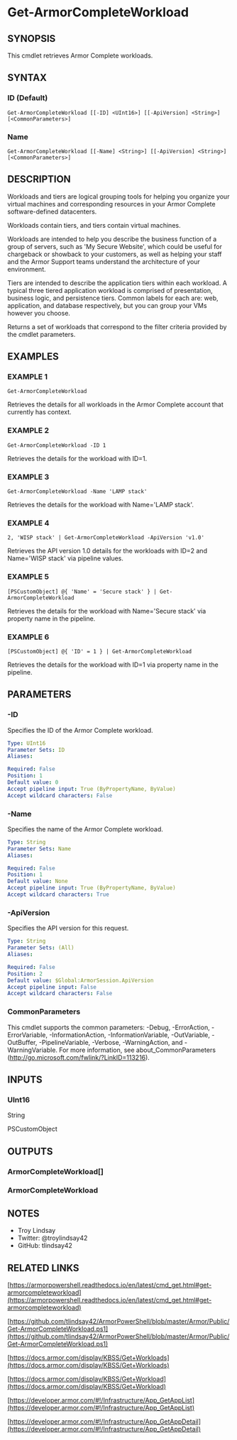 # Get-ArmorCompleteWorkload

## SYNOPSIS
This cmdlet retrieves Armor Complete workloads.

## SYNTAX

### ID (Default)
```
Get-ArmorCompleteWorkload [[-ID] <UInt16>] [[-ApiVersion] <String>] [<CommonParameters>]
```

### Name
```
Get-ArmorCompleteWorkload [[-Name] <String>] [[-ApiVersion] <String>] [<CommonParameters>]
```

## DESCRIPTION
Workloads and tiers are logical grouping tools for helping you organize your
virtual machines and corresponding resources in your Armor Complete
software-defined datacenters.

Workloads contain tiers, and tiers contain virtual machines.

Workloads are intended to help you describe the business function of a group of
servers, such as 'My Secure Website', which could be useful for chargeback or
showback to your customers, as well as helping your staff and the Armor Support
teams understand the architecture of your environment.

Tiers are intended to describe the application tiers within each workload.
A
typical three tiered application workload is comprised of presentation,
business logic, and persistence tiers.
Common labels for each are: web,
application, and database respectively, but you can group your VMs however you
choose.

Returns a set of workloads that correspond to the filter criteria provided by
the cmdlet parameters.

## EXAMPLES

### EXAMPLE 1
```
Get-ArmorCompleteWorkload
```

Retrieves the details for all workloads in the Armor Complete account that
currently has context.

### EXAMPLE 2
```
Get-ArmorCompleteWorkload -ID 1
```

Retrieves the details for the workload with ID=1.

### EXAMPLE 3
```
Get-ArmorCompleteWorkload -Name 'LAMP stack'
```

Retrieves the details for the workload with Name='LAMP stack'.

### EXAMPLE 4
```
2, 'WISP stack' | Get-ArmorCompleteWorkload -ApiVersion 'v1.0'
```

Retrieves the API version 1.0 details for the workloads with ID=2 and
Name='WISP stack' via pipeline values.

### EXAMPLE 5
```
[PSCustomObject] @{ 'Name' = 'Secure stack' } | Get-ArmorCompleteWorkload
```

Retrieves the details for the workload with Name='Secure stack' via property
name in the pipeline.

### EXAMPLE 6
```
[PSCustomObject] @{ 'ID' = 1 } | Get-ArmorCompleteWorkload
```

Retrieves the details for the workload with ID=1 via property name in the
pipeline.

## PARAMETERS

### -ID
Specifies the ID of the Armor Complete workload.

```yaml
Type: UInt16
Parameter Sets: ID
Aliases:

Required: False
Position: 1
Default value: 0
Accept pipeline input: True (ByPropertyName, ByValue)
Accept wildcard characters: False
```

### -Name
Specifies the name of the Armor Complete workload.

```yaml
Type: String
Parameter Sets: Name
Aliases:

Required: False
Position: 1
Default value: None
Accept pipeline input: True (ByPropertyName, ByValue)
Accept wildcard characters: True
```

### -ApiVersion
Specifies the API version for this request.

```yaml
Type: String
Parameter Sets: (All)
Aliases:

Required: False
Position: 2
Default value: $Global:ArmorSession.ApiVersion
Accept pipeline input: False
Accept wildcard characters: False
```

### CommonParameters
This cmdlet supports the common parameters: -Debug, -ErrorAction, -ErrorVariable, -InformationAction, -InformationVariable, -OutVariable, -OutBuffer, -PipelineVariable, -Verbose, -WarningAction, and -WarningVariable.
For more information, see about_CommonParameters (http://go.microsoft.com/fwlink/?LinkID=113216).

## INPUTS

### UInt16

String

PSCustomObject

## OUTPUTS

### ArmorCompleteWorkload[]

### ArmorCompleteWorkload

## NOTES
- Troy Lindsay
- Twitter: @troylindsay42
- GitHub: tlindsay42

## RELATED LINKS

[https://armorpowershell.readthedocs.io/en/latest/cmd_get.html#get-armorcompleteworkload](https://armorpowershell.readthedocs.io/en/latest/cmd_get.html#get-armorcompleteworkload)

[https://github.com/tlindsay42/ArmorPowerShell/blob/master/Armor/Public/Get-ArmorCompleteWorkload.ps1](https://github.com/tlindsay42/ArmorPowerShell/blob/master/Armor/Public/Get-ArmorCompleteWorkload.ps1)

[https://docs.armor.com/display/KBSS/Get+Workloads](https://docs.armor.com/display/KBSS/Get+Workloads)

[https://docs.armor.com/display/KBSS/Get+Workload](https://docs.armor.com/display/KBSS/Get+Workload)

[https://developer.armor.com/#!/Infrastructure/App_GetAppList](https://developer.armor.com/#!/Infrastructure/App_GetAppList)

[https://developer.armor.com/#!/Infrastructure/App_GetAppDetail](https://developer.armor.com/#!/Infrastructure/App_GetAppDetail)

